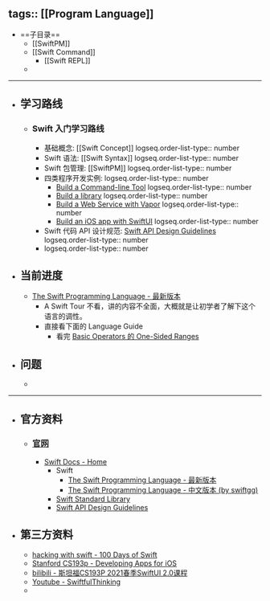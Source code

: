 tags:: [[Program Language]]
---

- ==子目录==
	- [[SwiftPM]]
	- [[Swift Command]]
		- [[Swift REPL]]
	-
- ---
- ## 学习路线
	- ### Swift 入门学习路线
		- 基础概念: [[Swift Concept]]
		  logseq.order-list-type:: number
		- Swift 语法: [[Swift Syntax]]
		  logseq.order-list-type:: number
		- Swift 包管理: [[SwiftPM]]
		  logseq.order-list-type:: number
		- 四类程序开发实例:
		  logseq.order-list-type:: number
			- [Build a Command-line Tool](https://www.swift.org/getting-started/cli-swiftpm/)
			  logseq.order-list-type:: number
			- [Build a library](https://www.swift.org/getting-started/library-swiftpm/)
			  logseq.order-list-type:: number
			- [Build a Web Service with Vapor](https://www.swift.org/getting-started/vapor-web-server/)
			  logseq.order-list-type:: number
			- [Build an iOS app with SwiftUI](https://www.swift.org/getting-started/swiftui/)
			  logseq.order-list-type:: number
		- Swift 代码 API 设计规范: [Swift API Design Guidelines](https://www.swift.org/documentation/api-design-guidelines/)
		  logseq.order-list-type:: number
		- logseq.order-list-type:: number
- ## 当前进度
	- [The Swift Programming Language - 最新版本](https://docs.swift.org/swift-book/documentation/the-swift-programming-language/)
		- A Swift Tour 不看，讲的内容不全面，大概就是让初学者了解下这个语言的调性。
		- 直接看下面的 Language Guide
			- 看完 [Basic Operators 的 One-Sided Ranges](https://docs.swift.org/swift-book/documentation/the-swift-programming-language/basicoperators#Comparison-Operators)
- ## 问题
	-
- ---
- ## 官方资料
	- ### [官网](https://www.swift.org/)
		- [Swift Docs - Home](https://www.swift.org/documentation/)
			- Swift
				- [The Swift Programming Language - 最新版本](https://docs.swift.org/swift-book/documentation/the-swift-programming-language/)
				- [The Swift Programming Language - 中文版本 (by swiftgg)](https://gitbook.swiftgg.team/swift/)
			- [Swift Standard Library](https://developer.apple.com/documentation/swift/swift-standard-library)
			- [Swift API Design Guidelines](https://www.swift.org/documentation/api-design-guidelines/)
- ## 第三方资料
	- [hacking with swift - 100 Days of Swift](https://www.hackingwithswift.com/100)
	- [Stanford CS193p - Developing Apps for iOS](https://cs193p.sites.stanford.edu/2023)
	- [bilibili - 斯坦福CS193P 2021春季SwiftUI 2.0课程](https://www.bilibili.com/video/BV1q64y1d7x5/?vd_source=2b44b4aaa2e3bce2ee0eff9ff550c6bb)
	- [Youtube - SwiftfulThinking](https://www.youtube.com/@SwiftfulThinking/playlists)
	-